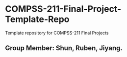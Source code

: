 # COMPSS-211-Final-Project-Template-Repo
Template repository for COMPSS-211 Final Projects

## Group Member: Shun, Ruben, Jiyang.
